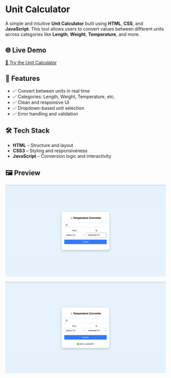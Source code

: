 #  Unit Calculator

A simple and intuitive **Unit Calculator** built using **HTML**, **CSS**, and **JavaScript**. This tool allows users to convert values between different units across categories like **Length**, **Weight**, **Temperature**, and more.

## 🌐 Live Demo

[🔗 Try the Unit Calculator](https://unit-converter-mocha-theta.vercel.app/)  




## 🧰 Features

- ✅ Convert between units in real time
- ✅ Categories: Length, Weight, Temperature, etc.
- ✅ Clean and responsive UI
- ✅ Dropdown-based unit selection
- ✅ Error handling and validation



## 🛠️ Tech Stack

- **HTML** – Structure and layout  
- **CSS3** – Styling and responsiveness  
- **JavaScript** – Conversion logic and interactivity



## 🖼️ Preview

![Unit Calculator Screenshot](https://github.com/kruthika-29/UnitConverter/blob/main/assets/unitconverterop1.png)  


![Unit Calculator Screenshot](https://github.com/kruthika-29/UnitConverter/blob/main/assets/unitconverterop2.png) 
